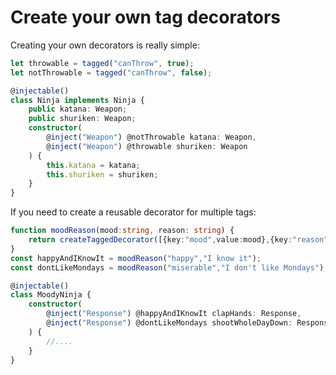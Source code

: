 # Create your own tag decorators

Creating your own decorators is really simple:

```ts
let throwable = tagged("canThrow", true);
let notThrowable = tagged("canThrow", false);

@injectable()
class Ninja implements Ninja {
    public katana: Weapon;
    public shuriken: Weapon;
    constructor(
        @inject("Weapon") @notThrowable katana: Weapon,
        @inject("Weapon") @throwable shuriken: Weapon
    ) {
        this.katana = katana;
        this.shuriken = shuriken;
    }
}
```

If you need to create a reusable decorator for multiple tags:

```ts
function moodReason(mood:string, reason: string) {
    return createTaggedDecorator([{key:"mood",value:mood},{key:"reason",value:reason}]);
}
const happyAndIKnowIt = moodReason("happy","I know it");
const dontLikeMondays = moodReason("miserable","I don't like Mondays");

@injectable()
class MoodyNinja {
    constructor(
        @inject("Response") @happyAndIKnowIt clapHands: Response,
        @inject("Response") @dontLikeMondays shootWholeDayDown: Response
    ) {
        //....
    }
}
```
